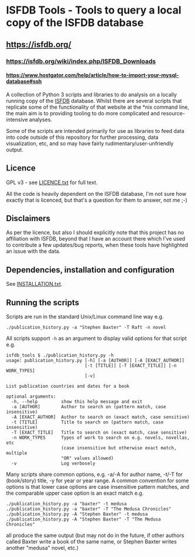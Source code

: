 # ISFDB Tools - Tools to query a local copy of the ISFDB database
## https://isfdb.org/
### https://isfdb.org/wiki/index.php/ISFDB_Downloads
#### https://www.hostgator.com/help/article/how-to-import-your-mysql-database#ssh

A collection of Python 3 scripts and libraries to do analysis on a locally
running copy of the [ISFDB](http://www.isfdb.org) database.  Whilst there are
several scripts that replicate some of the functionality of that website at the
*nix command line, the main aim is to providing tooling to do more complicated
and resource-intensive analyses.

Some of the scripts are intended primarily for use as libraries to feed data
into code outside of this repository for further processing, data visualization,
etc, and so may have fairly rudimentary/user-unfriendly output.

## Licence

GPL v3 - see [LICENCE.txt](docs/LICENCE.txt) for full text.

All the code is heavily dependent on the ISFDB database, I'm not sure how exactly
that is licenced, but that's a question for them to answer, not me ;-)

## Disclaimers

As per the licence, but also I should explicitly note that this project has no
affiliation with ISFDB, beyond that I have an account there which I've used to
contribute a few updates/bug reports, when these tools have highlighted an
issue with the data.

## Dependencies, installation and configuration

See [INSTALLATION.txt](docs/INSTALLATION.txt).


## Running the scripts

Scripts are run in the standard Unix/Linux command line way e.g.

    ./publication_history.py -a "Stephen Baxter" -T Raft -n novel

All scripts support `-h` as an argument to display valid options for that
script e.g.

    isfdb_tools $ ./publication_history.py -h
    usage: publication_history.py [-h] [-a [AUTHOR]] [-A [EXACT_AUTHOR]]
                                  [-t [TITLE]] [-T [EXACT_TITLE]] [-n WORK_TYPES]
                                  [-v]

    List publication countries and dates for a book

    optional arguments:
      -h, --help         show this help message and exit
      -a [AUTHOR]        Author to search on (pattern match, case insensitive)
      -A [EXACT_AUTHOR]  Author to search on (exact match, case sensitive)
      -t [TITLE]         Title to search on (pattern match, case insensitive)
      -T [EXACT_TITLE]   Title to search on (exact match, case sensitive)
      -n WORK_TYPES      Types of work to search on e.g. novels, novellas, etc
                         (case insensitive but otherwise exact match, multiple
                         "OR" values allowed)
      -v                 Log verbosely

Many scripts share common options, e.g. -a/-A for author name, -t/-T for
(book/story) title, -y for year or year range.  A common convention for some
options is that lower case options are case insensitive pattern matches, and
the comparable upper case option is an exact match e.g.

    ./publication_history.py -a "baxter" -t medusa
    ./publication_history.py -a "baxter" -T "The Medusa Chronicles"
    ./publication_history.py -A "Stephen Baxter" -t medusa
    ./publication_history.py -A "Stephen Baxter" -T "The Medusa Chronicles"

all produce the same output (but may not do in the future, if other authors
called Baxter write a book of the same name, or Stephen Baxter writes another
"medusa" novel, etc.)

